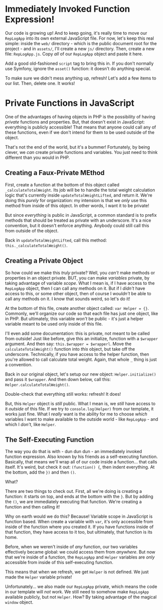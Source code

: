 # Immediately Invoked Function Expression!

Our code is growing up! And to keep going, it's really time to move our `RepLogApp`
into its own external JavaScript file. For now, let's keep this real simple: inside
the `web/` directory - which is the public document root for the project - and in
`assets/`, I'll create a new `js/` directory. Then, create a new file:
`RepLogApp.js`. Copy *all* of our `RepLogApp` object and paste it here.

Add a good old-fashioned `script` tag to bring this in. If you don't normally use
Symfony, ignore the `asset()` function: it doesn't do anything special.

To make sure we didn't mess anything up, refresh! Let's add a few items to our list.
Then, delete one. It works!

# Private Functions in JavaScript

One of the advantages of having objects in PHP is the possibility of having *private*
functions and properties. But, that doesn't exist in JavaScript: everything is publicly
accessible! That means that anyone could call any of these functions, even if we
don't intend for them to be used outside of the object.

That's not the end of the world, but it's a bummer! Fortunately, by being clever,
we *can* create private functions and variables. You just need to think different
than you would in PHP.

## Creating a Faux-Private MEthod

First, create a function at the bottom of this object called `_calculateTotalWeight`.
Its job will be to handle the total weight calculation logic that's currently inside
`updateTotalWeightLifted`, and return it. We're doing this *purely* for organization:
my intension is that we *only* use this method from inside of this object. In other
words, I want it to be private!

But since *everything* is public in JavaScript, a common standard is to prefix methods
that should be treated as private with an underscore. It's a nice convention, but
it doesn't enforce anything. Anybody could still call this from outside of the object.

Back in `updateTotalWeightLifted`, call this method: `this._calculateTotalWeight()`.

## Creating a Private Object

So how could we make this *truly* private? Well, you *can't* make methods or properties
in an object private. BUT, you can make *variables* private, by taking advantage
of variable *scope*. What I mean is, if I have access to the `RepLogApp` object,
then I can call any methods on it. But if I *didn't* have access to this, or some
other object, then of course I *wouldn't* be able to call any methods on it. I know
that sounds weird, so let's do it!

At the bottom of this file, create another object called: `var Helper = {}`. Commonly,
we'll organize our code so that each file has just one object, like in PHP. But
ultimately, this variable *won't* be public - it's just a helper variable meant
to be used only inside of this file.

I'll even add some documentation: this is private, not meant to be called from
outside! Just like before, give this an initialize, function with a `$wrapper` argument.
And then say: `this.$wrapper = $wrapperl`. Move the `calculateTotalWeight()` function
into *this* object, but take off the underscore. Technically, if you have access
to the helper function, then you're allowed to call calculate total weight. Again,
that whole `_` thing is just a convention.

Back in our original object, let's setup our new object: `Helper.initialize()` and
pass it `$wrapper`. And then down below, call this: `Helper.calculateTotalWeight()`.

Double-check that everything still works: refresh! It does!

But, this `Helper` object is *still* public. What I mean is, we *still* have access
to it *outside* of this file. If we try to `console.log(Helper)` from our template,
it works just fine. What I *really* want is the ability for me to choose *which*
variables I want to make available to the outside world - like `RepLogApp` - and
which I *don't*, like `Helper`.

## The Self-Executing Function

The way you do that is with - dun dun dun - an immediately invoked function
expression. Also known by his friends as a self-executing function. Basically, that
means we'll wrap all of our code inside a function... that calls itself. It's weird,
but check it out: `(function() {`, then indent everything. At the bottom, add the
`})` and then `()`.

What?

There are two things to check out. First, all we're doing is creating a function:
it starts on top, and ends at the bottom with the `}`. But by adding the `()`, we
are immediately executing that function. We're creating a function and then calling
it!

Why on earth would we do this? Because! Variable scope in JavaScript is function
based. When create a variable with `var`, it's only accessible from inside of the
function where you created it. If you have functions inside of that function, they
have access to it too, but ultimately, that function is its home.

Before, when we weren't inside of *any* function, our two variables effectively
became global: we could access them from *anywhere*. But now that we're inside of
a function, the `RepLogApp` and `Helper` variables are *only* accessible from inside
of this self-executing function.

This means that when we refresh, we get `Helper` is not defined. We just made the
`Helper` variable private!

Unfortunately... we also made our `RepLogApp` private, which means the code in our
template will *not* work. We still need to somehow make `RepLogApp` available
publicly, but not `Helper`. How? By taking advantage of the magical `window` object.
